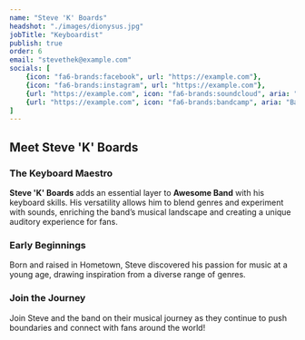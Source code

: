 ```yaml
---
name: "Steve 'K' Boards"
headshot: "./images/dionysus.jpg"
jobTitle: "Keyboardist"
publish: true
order: 6
email: "stevethek@example.com"
socials: [
    {icon: "fa6-brands:facebook", url: "https://example.com"},
    {icon: "fa6-brands:instagram", url: "https://example.com"},
    {url: "https://example.com", icon: "fa6-brands:soundcloud", aria: "Soundcloud Profile"},
    {url: "https://example.com", icon: "fa6-brands:bandcamp", aria: "Bandcamp Profile"}
]
---
```


## Meet Steve 'K' Boards

### The Keyboard Maestro

**Steve 'K' Boards** adds an essential layer to **Awesome Band** with his keyboard skills. His versatility allows him to blend genres and experiment with sounds, enriching the band’s musical landscape and creating a unique auditory experience for fans.

### Early Beginnings

Born and raised in Hometown, Steve discovered his passion for music at a young age, drawing inspiration from a diverse range of genres. 

### Join the Journey

Join Steve and the band on their musical journey as they continue to push boundaries and connect with fans around the world!